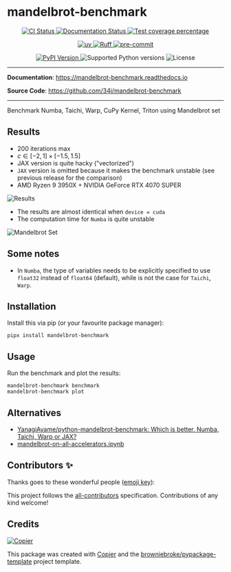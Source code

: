 # mandelbrot-benchmark

<p align="center">
  <a href="https://github.com/34j/mandelbrot-benchmark/actions/workflows/ci.yml?query=branch%3Amain">
    <img src="https://img.shields.io/github/actions/workflow/status/34j/mandelbrot-benchmark/ci.yml?branch=main&label=CI&logo=github&style=flat-square" alt="CI Status" >
  </a>
  <a href="https://mandelbrot-benchmark.readthedocs.io">
    <img src="https://img.shields.io/readthedocs/mandelbrot-benchmark.svg?logo=read-the-docs&logoColor=fff&style=flat-square" alt="Documentation Status">
  </a>
  <a href="https://codecov.io/gh/34j/mandelbrot-benchmark">
    <img src="https://img.shields.io/codecov/c/github/34j/mandelbrot-benchmark.svg?logo=codecov&logoColor=fff&style=flat-square" alt="Test coverage percentage">
  </a>
</p>
<p align="center">
  <a href="https://github.com/astral-sh/uv">
    <img src="https://img.shields.io/endpoint?url=https://raw.githubusercontent.com/astral-sh/uv/main/assets/badge/v0.json" alt="uv">
  </a>
  <a href="https://github.com/astral-sh/ruff">
    <img src="https://img.shields.io/endpoint?url=https://raw.githubusercontent.com/astral-sh/ruff/main/assets/badge/v2.json" alt="Ruff">
  </a>
  <a href="https://github.com/pre-commit/pre-commit">
    <img src="https://img.shields.io/badge/pre--commit-enabled-brightgreen?logo=pre-commit&logoColor=white&style=flat-square" alt="pre-commit">
  </a>
</p>
<p align="center">
  <a href="https://pypi.org/project/mandelbrot-benchmark/">
    <img src="https://img.shields.io/pypi/v/mandelbrot-benchmark.svg?logo=python&logoColor=fff&style=flat-square" alt="PyPI Version">
  </a>
  <img src="https://img.shields.io/pypi/pyversions/mandelbrot-benchmark.svg?style=flat-square&logo=python&amp;logoColor=fff" alt="Supported Python versions">
  <img src="https://img.shields.io/pypi/l/mandelbrot-benchmark.svg?style=flat-square" alt="License">
</p>

---

**Documentation**: <a href="https://mandelbrot-benchmark.readthedocs.io" target="_blank">https://mandelbrot-benchmark.readthedocs.io </a>

**Source Code**: <a href="https://github.com/34j/mandelbrot-benchmark" target="_blank">https://github.com/34j/mandelbrot-benchmark </a>

---

Benchmark Numba, Taichi, Warp, CuPy Kernel, Triton using Mandelbrot set

## Results

- 200 iterations max
- $c \in [-2, 1] \times [-1.5, 1.5]$
- JAX version is quite hacky ("vectorized")
- `JAX` version is omitted because it makes the benchmark unstable (see previous release for the comparison)
- AMD Ryzen 9 3950X + NVIDIA GeForce RTX 4070 SUPER

![Results](https://raw.githubusercontent.com/34j/mandelbrot-benchmark/main/results.png)

- The results are almost identical when `device = cuda`
- The computation time for `Numba` is quite unstable

![Mandelbrot Set](https://raw.githubusercontent.com/34j/mandelbrot-benchmark/main/test_plot.png)

## Some notes

- In `Numba`, the type of variables needs to be explicitly specified to use `float32` instead of `float64` (default), while is not the case for `Taichi`, `Warp`.

## Installation

Install this via pip (or your favourite package manager):

```shell
pipx install mandelbrot-benchmark
```

## Usage

Run the benchmark and plot the results:

```shell
mandelbrot-benchmark benchmark
mandelbrot-benchmark plot
```

## Alternatives

- [YanagiAyame/python-mandelbrot-benchmark: Which is better, Numba, Taichi, Warp or JAX?](https://github.com/YanagiAyame/python-mandelbrot-benchmark)
- [mandelbrot-on-all-accelerators.ipynb](https://gist.github.com/jpivarski/da343abd8024834ee8c5aaba691aafc7)

## Contributors ✨

Thanks goes to these wonderful people ([emoji key](https://allcontributors.org/docs/en/emoji-key)):

<!-- prettier-ignore-start -->
<!-- ALL-CONTRIBUTORS-LIST:START - Do not remove or modify this section -->
<!-- markdownlint-disable -->
<!-- markdownlint-enable -->
<!-- ALL-CONTRIBUTORS-LIST:END -->
<!-- prettier-ignore-end -->

This project follows the [all-contributors](https://github.com/all-contributors/all-contributors) specification. Contributions of any kind welcome!

## Credits

[![Copier](https://img.shields.io/endpoint?url=https://raw.githubusercontent.com/copier-org/copier/master/img/badge/badge-grayscale-inverted-border-orange.json)](https://github.com/copier-org/copier)

This package was created with
[Copier](https://copier.readthedocs.io/) and the
[browniebroke/pypackage-template](https://github.com/browniebroke/pypackage-template)
project template.
